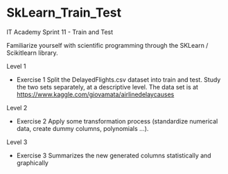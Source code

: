 # SkLearn_Train_Test
IT Academy Sprint 11 - Train and Test

Familiarize yourself with scientific programming through the SKLearn / Scikitlearn library.

Level 1
- Exercise 1
Split the DelayedFlights.csv dataset into train and test. Study the two sets separately, at a descriptive level.
The data set is at https://www.kaggle.com/giovamata/airlinedelaycauses

Level 2
- Exercise 2
Apply some transformation process (standardize numerical data, create dummy columns, polynomials ...).

Level 3
- Exercise 3
Summarizes the new generated columns statistically and graphically 
